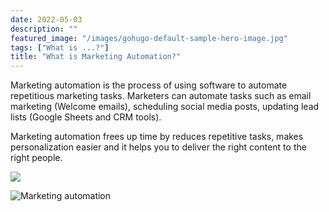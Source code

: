 ```yaml
---
date: 2022-05-03
description: ""
featured_image: "/images/gohugo-default-sample-hero-image.jpg"
tags: ["What is ...?"]
title: "What is Marketing Automation?"
---
```


Marketing automation is the process of using software to automate repetitious marketing tasks. Marketers can automate tasks such as email marketing (Welcome emails), scheduling social media posts, updating lead lists (Google Sheets and CRM tools).

Marketing automation frees up time by reduces repetitive tasks, makes personalization easier and it helps you to deliver the right content to the right people.

<a href="https://www.buymeacoffee.com/marketingbros"><img src="/images/buy me a coffee.png" /></a>

![Marketing automation](/images/Marketing%20automation.jpg)
